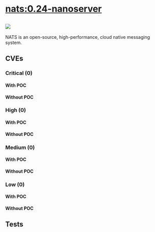# [nats:0.24-nanoserver](https://hub.docker.com/_/nats?tab=tags)
![](https://img.shields.io/static/v1?label=tag&message=0.24-nanoserver&color=blue)
---
<p>
NATS is an open-source, high-performance, cloud native messaging system.
</p>

## CVEs
### Critical (0)
#### With POC

#### Without POC


### High (0)
#### With POC

#### Without POC


### Medium (0)
#### With POC

#### Without POC


### Low (0)
#### With POC

#### Without POC


## Tests
